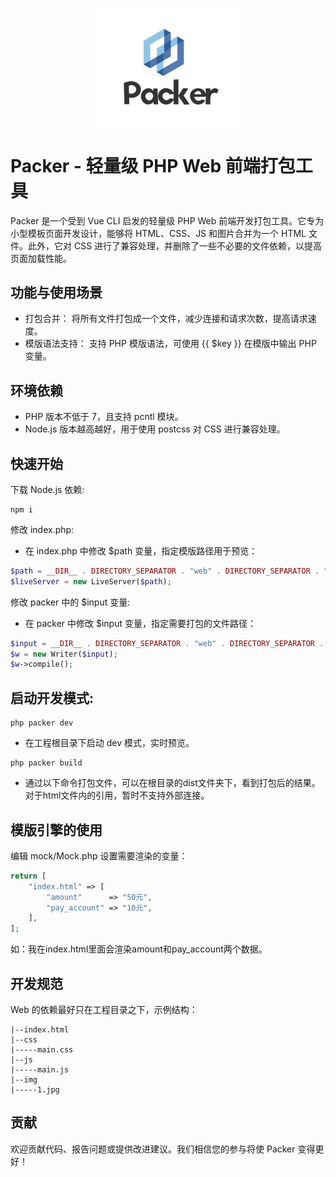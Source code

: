 <p align="center">
  <img src="1401700935032_.pic.jpg" width="230"/>
</p>


# Packer - 轻量级 PHP Web 前端打包工具

Packer 是一个受到 Vue CLI 启发的轻量级 PHP Web 前端开发打包工具。它专为小型模板页面开发设计，能够将 HTML、CSS、JS 和图片合并为一个 HTML 文件。此外，它对 CSS 进行了兼容处理，并删除了一些不必要的文件依赖，以提高页面加载性能。

## 功能与使用场景
- 打包合并： 将所有文件打包成一个文件，减少连接和请求次数，提高请求速度。
- 模版语法支持： 支持 PHP 模版语法，可使用 {{ $key }} 在模版中输出 PHP 变量。

## 环境依赖
- PHP 版本不低于 7，且支持 pcntl 模块。
- Node.js 版本越高越好，用于使用 postcss 对 CSS 进行兼容处理。


## 快速开始
下载 Node.js 依赖:
```
npm i
```
修改 index.php:
- 在 index.php 中修改 $path 变量，指定模版路径用于预览：
```php
$path = __DIR__ . DIRECTORY_SEPARATOR . "web" . DIRECTORY_SEPARATOR . "index.html";
$liveServer = new LiveServer($path);
```

修改 packer 中的 $input 变量:
- 在 packer 中修改 $input 变量，指定需要打包的文件路径：
```php
$input = __DIR__ . DIRECTORY_SEPARATOR . "web" . DIRECTORY_SEPARATOR . "index.html";
$w = new Writer($input);
$w->compile();
```

## 启动开发模式:
```
php packer dev
```
- 在工程根目录下启动 dev 模式，实时预览。

```
php packer build
```
- 通过以下命令打包文件，可以在根目录的dist文件夹下，看到打包后的结果。对于html文件内的引用，暂时不支持外部连接。

## 模版引擎的使用
编辑 mock/Mock.php 设置需要渲染的变量：
```php
return [
    "index.html" => [
        "amount"      => "50元",
        "pay_account" => "10元",
    ],
];
```
如：我在index.html里面会渲染amount和pay_account两个数据。

## 开发规范
Web 的依赖最好只在工程目录之下，示例结构：
```
|--index.html
|--css
|-----main.css
|--js
|-----main.js
|--img
|-----1.jpg
```

## 贡献
欢迎贡献代码、报告问题或提供改进建议。我们相信您的参与将使 Packer 变得更好！












